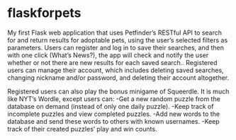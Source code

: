# flaskforpets

My first Flask web application that uses Petfinder’s RESTful API to search for and return results for adoptable pets, using the user’s selected filters as parameters.
Users can register and log in to save their searches, and then with one click (What’s News?), the app will check and notify the user whether or not there are new results for each saved search..
Registered users can manage their account, which includes deleting saved searches, changing nickname and/or password, and deleting their account altogether.

Registered users can also play the bonus minigame of Squeerdle. It is much like NYT’s Wordle, except users can:
  -Get a new random puzzle from the database on demand (instead of only one daily puzzle).
  -Keep track of incomplete puzzles and view completed puzzles.
  -Add new words to the database and send these words to others with known usernames.
  -Keep track of their created puzzles’ play and win counts.
